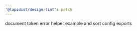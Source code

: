 ```yaml
---
'@lapidist/design-lint': patch
---
```


document token error helper example and sort config exports
